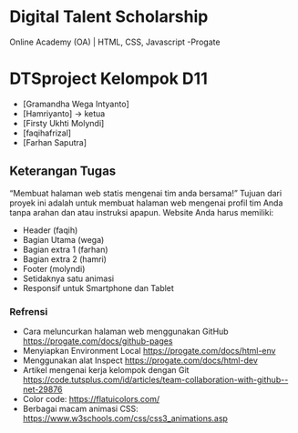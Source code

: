 Digital Talent Scholarship 
==============================================================
Online Academy (OA) | HTML, CSS, Javascript -Progate

# DTSproject Kelompok D11
* [Gramandha Wega Intyanto]
* [Hamriyanto] -> ketua
* [Firsty Ukhti Molyndi]
* [faqihafrizal]
* [Farhan Saputra]

## Keterangan Tugas
“Membuat halaman web statis mengenai tim anda bersama!”
Tujuan dari proyek ini adalah untuk membuat halaman web mengenai profil tim Anda tanpa arahan dan atau instruksi apapun. Website Anda harus memiliki:
* Header (faqih)
* Bagian Utama (wega)
* Bagian extra 1 (farhan)
* Bagian extra 2 (hamri)
* Footer (molyndi)
* Setidaknya satu animasi
* Responsif untuk Smartphone dan Tablet

### Refrensi 
* Cara meluncurkan halaman web menggunakan GitHub https://progate.com/docs/github-pages
* Menyiapkan Environment Local https://progate.com/docs/html-env
* Menggunakan alat Inspect https://progate.com/docs/html-dev
* Artikel mengenai kerja kelompok dengan Git https://code.tutsplus.com/id/articles/team-collaboration-with-github--net-29876 
* Color code: https://flatuicolors.com/ 
* Berbagai macam animasi CSS: https://www.w3schools.com/css/css3_animations.asp
